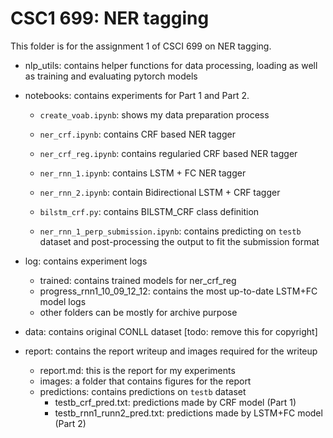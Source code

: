# CSC1 699: NER tagging
This folder is for the assignment 1 of CSCI 699 on NER tagging.

- nlp_utils: contains helper functions for data processing, loading as well as 
training and evaluating pytorch models

- notebooks: contains experiments for Part 1 and Part 2. 
    - `create_voab.ipynb`: shows my data preparation process
    - `ner_crf.ipynb`: contains CRF based NER tagger
    - `ner_crf_reg.ipynb`: contains regularied CRF based NER tagger
    - `ner_rnn_1.ipynb`: contains LSTM + FC NER tagger
    - `ner_rnn_2.ipynb`: contain Bidirectional LSTM + CRF tagger
    - `bilstm_crf.py`: contains BILSTM_CRF class definition
    
    - `ner_rnn_1_perp_submission.ipynb`: contains predicting on `testb` dataset and
    post-processing the output to fit the submission format
    
- log: contains experiment logs
    - trained: contains trained models for ner_crf_reg
    - progress_rnn1_10_09_12_12: contains the most up-to-date LSTM+FC model logs
    - other folders can be mostly for archive purpose
- data: contains original CONLL dataset 
    [todo: remove this for copyright]
    
- report: contains the report writeup and images required for the writeup
    - report.md: this is the report for my experiments
    - images: a folder that contains figures for the report 
    - predictions: contains predictions on `testb` dataset
        - testb_crf_pred.txt: predictions made by CRF model (Part 1)
        - testb_rnn1_runn2_pred.txt: predictions made by LSTM+FC model (Part 2)
        
    
    
